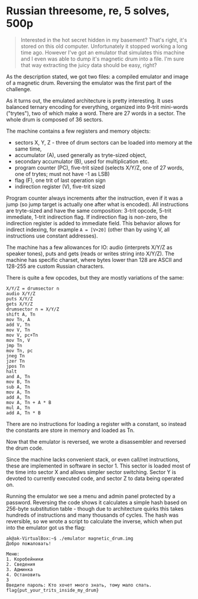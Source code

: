 # Russian threesome, re, 5 solves, 500p

> Interested in the hot secret hidden in my basement? That's right, it's stored on this old computer. Unfortunately it stopped working a long time ago. However I've got an emulator that simulates this machine and I even was able to dump it's magnetic drum into a file. I'm sure that way extracting the juicy data should be easy, right? 


As the description stated, we got two files: a compiled emulator and image of a magnetic drum. Reversing the emulator was the first part of the
challenge.

As it turns out, the emulated architecture is pretty interesting. It uses balanced ternary encoding for everything, organized into 9-trit mini-words ("trytes"),
two of which make a word. There are 27 words in a sector. The whole drum is composed of 36 sectors.

The machine contains a few registers and memory objects:
- sectors X, Y, Z - three of drum sectors can be loaded into memory at the same time,
- accumulator (A), used generally as tryte-sized object,
- secondary accumulator (B), used for multiplication etc.
- program counter (PC), five-trit sized (selects X/Y/Z, one of 27 words, one of trytes; must not have -1 as LSB)
- flag (F), one trit of last operation sign
- indirection register (V), five-trit sized

Program counter always increments after the instruction, even if it was a jump (so jump target is actually one after what is encoded). All instructions
are tryte-sized and have the same composition: 3-trit opcode, 5-trit immediate, 1-trit indirection flag. If indirection flag is non-zero, the
indirection register is added to immediate field. This behavior allows for indirect indexing, for example `A = [V+20]` (other than by using V, all instructions
use constant addresses).

The machine has a few allowances for IO: audio (interprets X/Y/Z as speaker tones), puts and gets (reads or writes string into X/Y/Z). The machine
has specific charset, where bytes lower than 128 are ASCII and 128-255 are custom Russian characters.

There is quite a few opcodes, but they are mostly variations of the same:

```
X/Y/Z = drumsector n
audio X/Y/Z
puts X/Y/Z
gets X/Y/Z
drumsector n = X/Y/Z
shift A, Tn
mov Tn, A
add V, Tn
mov V, Tn
mov V, pc+Tn
mov Tn, V
jmp Tn
mov Tn, pc
jneg Tn
jzer Tn
jpos Tn
halt
and A, Tn
mov B, Tn
sub A, Tn
mov A, Tn
add A, Tn
mov A, Tn + A * B
mul A, Tn
add A, Tn * B
```

There are no instructions for loading a register with a constant, so instead the constants are store in memory and loaded as Tn.

Now that the emulator is reversed, we wrote a disassembler and reversed the drum code.

Since the machine lacks convenient stack, or even call/ret instructions, these are implemented in software in sector 1. This sector is loaded most
of the time into sector X and allows simpler sector switching. Sector Y is devoted to currently executed code, and sector Z to data being operated on.

Running the emulator we see a menu and admin panel protected by a password. Reversing the code shows it calculates a simple hash based on
256-byte substitution table - though due to architecture quirks this takes hundreds of instructions and many thousands of cycles. The hash was
reversible, so we wrote a script to calculate the inverse, which when put into the emulator got us the flag:

```
ak@ak-VirtualBox:~$ ./emulator magnetic_drum.img 
Добро пожаловать!

Меню:
1. Коробейники
2. Сведения
3. Админка
4. Остановить
3
Введите пароль: Кто хочет много знать, тому мало спать.
flag{put_your_trits_inside_my_drum}
```



